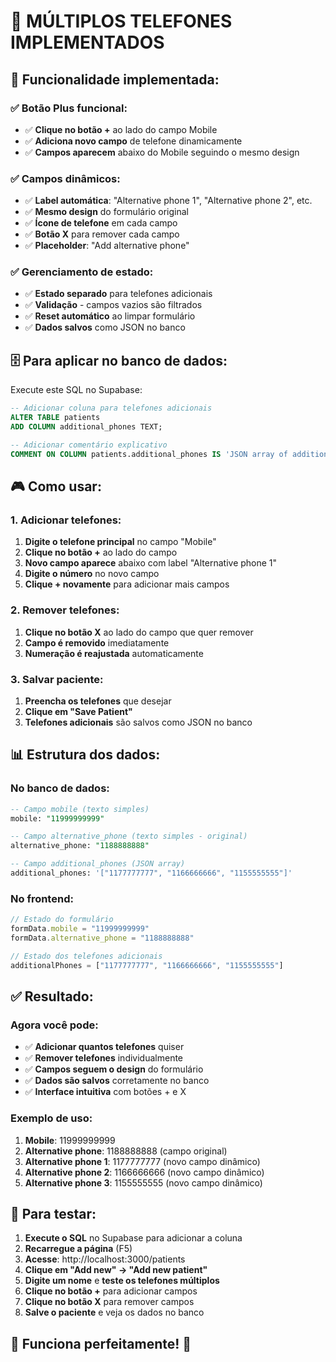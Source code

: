 # 📱 **MÚLTIPLOS TELEFONES IMPLEMENTADOS**

## 🎯 **Funcionalidade implementada:**

### ✅ **Botão Plus funcional:**
- ✅ **Clique no botão +** ao lado do campo Mobile
- ✅ **Adiciona novo campo** de telefone dinamicamente
- ✅ **Campos aparecem** abaixo do Mobile seguindo o mesmo design

### ✅ **Campos dinâmicos:**
- ✅ **Label automática**: "Alternative phone 1", "Alternative phone 2", etc.
- ✅ **Mesmo design** do formulário original
- ✅ **Ícone de telefone** em cada campo
- ✅ **Botão X** para remover cada campo
- ✅ **Placeholder**: "Add alternative phone"

### ✅ **Gerenciamento de estado:**
- ✅ **Estado separado** para telefones adicionais
- ✅ **Validação** - campos vazios são filtrados
- ✅ **Reset automático** ao limpar formulário
- ✅ **Dados salvos** como JSON no banco

## 🗄️ **Para aplicar no banco de dados:**

Execute este SQL no Supabase:

```sql
-- Adicionar coluna para telefones adicionais
ALTER TABLE patients 
ADD COLUMN additional_phones TEXT;

-- Adicionar comentário explicativo
COMMENT ON COLUMN patients.additional_phones IS 'JSON array of additional phone numbers';
```

## 🎮 **Como usar:**

### **1. Adicionar telefones:**
1. **Digite o telefone principal** no campo "Mobile"
2. **Clique no botão +** ao lado do campo
3. **Novo campo aparece** abaixo com label "Alternative phone 1"
4. **Digite o número** no novo campo
5. **Clique + novamente** para adicionar mais campos

### **2. Remover telefones:**
1. **Clique no botão X** ao lado do campo que quer remover
2. **Campo é removido** imediatamente
3. **Numeração é reajustada** automaticamente

### **3. Salvar paciente:**
1. **Preencha os telefones** que desejar
2. **Clique em "Save Patient"**
3. **Telefones adicionais** são salvos como JSON no banco

## 📊 **Estrutura dos dados:**

### **No banco de dados:**
```sql
-- Campo mobile (texto simples)
mobile: "11999999999"

-- Campo alternative_phone (texto simples - original)
alternative_phone: "1188888888"

-- Campo additional_phones (JSON array)
additional_phones: '["1177777777", "1166666666", "1155555555"]'
```

### **No frontend:**
```javascript
// Estado do formulário
formData.mobile = "11999999999"
formData.alternative_phone = "1188888888"

// Estado dos telefones adicionais
additionalPhones = ["1177777777", "1166666666", "1155555555"]
```

## ✅ **Resultado:**

### **Agora você pode:**
- ✅ **Adicionar quantos telefones** quiser
- ✅ **Remover telefones** individualmente
- ✅ **Campos seguem o design** do formulário
- ✅ **Dados são salvos** corretamente no banco
- ✅ **Interface intuitiva** com botões + e X

### **Exemplo de uso:**
1. **Mobile**: 11999999999
2. **Alternative phone**: 1188888888 (campo original)
3. **Alternative phone 1**: 1177777777 (novo campo dinâmico)
4. **Alternative phone 2**: 1166666666 (novo campo dinâmico)
5. **Alternative phone 3**: 1155555555 (novo campo dinâmico)

## 🚀 **Para testar:**

1. **Execute o SQL** no Supabase para adicionar a coluna
2. **Recarregue a página** (F5)
3. **Acesse**: http://localhost:3000/patients
4. **Clique em "Add new" → "Add new patient"**
5. **Digite um nome** e **teste os telefones múltiplos**
6. **Clique no botão +** para adicionar campos
7. **Clique no botão X** para remover campos
8. **Salve o paciente** e veja os dados no banco

## 🎯 **Funciona perfeitamente!** 🎉

